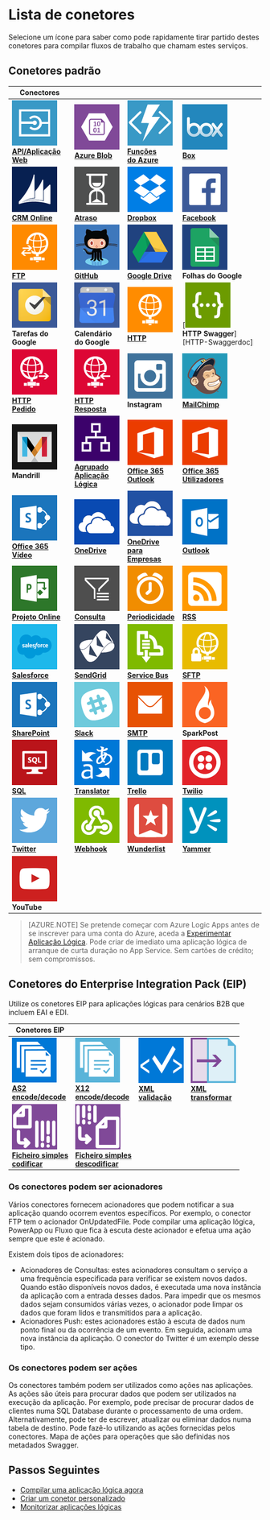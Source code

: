 <properties
    pageTitle="Lista de conetores geridos pela Microsoft para utilização em aplicações lógicas do Microsoft Azure | Serviço de Aplicações do Microsoft Azure | Microsoft Azure"
    description="Obtenha uma lista completa dos conectores geridos pela Microsoft que pode utilizar para criar Logic Apps no App Service do Azure"
    services="logic-apps"
    documentationCenter=""
    authors="MSFTMAN"
    manager="erikre"
    editor=""
    tags="connectors"/>

<tags
    ms.service="logic-apps"
    ms.workload="integration"
    ms.tgt_pltfrm="na"
    ms.devlang="na"
    ms.topic="get-started-article"
    ms.date="07/15/2016"
    ms.author="deonhe"/>

# Lista de conetores

Selecione um ícone para saber como pode rapidamente tirar partido destes conetores para compilar fluxos de trabalho que chamam estes serviços.

## Conetores padrão

|Conectores||||
|-----------|-----------|-----------|-----------|
|[![Ícone da API][API/Web-Appicon]<br/>**API/Aplicação Web**][API/Web-Appdoc]|[![Ícone da API][Azure-Blobicon]<br/>**Azure Blob**][Azure-Blobdoc]|[![Ícone da API][Azure~Functionsicon]<br/>**Funções<br/>do Azure**][Azure~Functionsdoc]|[![Ícone da API][Boxicon]<br/>**Box**][Boxdoc]|
|[![Ícone da API][CRM-Onlineicon]<br/>**CRM Online**][CRM-Onlinedoc]|[![Ícone da API][Delayicon]<br/>**Atraso**][Delaydoc]|[![Ícone da API][Dropboxicon]<br/>**Dropbox**][Dropboxdoc]|[![Ícone da API][Facebookicon]<br/>**Facebook**][Facebookdoc]|
|[![Ícone da API][FTPicon]<br/>**FTP**][FTPdoc]|[![Ícone da API][GitHubicon]<br/>**GitHub**][GitHubdoc]|[![Ícone da API][Google-Driveicon]<br/>**Google Drive**][Google-Drivedoc]|![Ícone de API][Google-Sheetsicon]<br/>**Folhas do Google**|
|![Ícone de API][Google-Tasksicon]<br/>**Tarefas do Google**|![Ícone de API][Google~Calendaricon]<br/>**Calendário<br/>do Google**|[![Ícone da API][HTTPicon]<br/>**HTTP**][HTTPdoc]|[![Ícone da API][HTTP-Swaggericon]<br/>**HTTP Swagger**][HTTP-Swaggerdoc]|
|[![Ícone da API][HTTP~Requesticon]<br/>**HTTP<br/>Pedido**][HTTP~Requestdoc]|[![Ícone da API][HTTP~Responseicon]<br/>**HTTP<br/>Resposta**][HTTP~Responsedoc]|![Ícone de API][Instagramicon]<br/>**Instagram**|[![Ícone da API][MailChimpicon]<br/>**MailChimp**][MailChimpdoc]|
|![Ícone de API][Mandrillicon]<br/>**Mandrill**|[![Ícone da API][Nested~Logic-Appicon]<br/>**Agrupado<br/>Aplicação Lógica**][Nested~Logic-Appdoc]|[![Ícone da API][Office-365~Outlookicon]<br/>**Office 365<br/>Outlook**][Office-365~Outlookdoc]|[![Ícone da API][Office-365~Usersicon]<br/>**Office 365<br/>Utilizadores**][Office-365~Usersdoc]|
|[![Ícone da API][Office-365~Videoicon]<br/>**Office 365<br/>Vídeo**][Office-365~Videodoc]|[![Ícone da API][OneDriveicon]<br/>**OneDrive**][OneDrivedoc]|[![Ícone da API][OneDrive-for~Businessicon]<br/>**OneDrive para<br/>Empresas**][OneDrive-for~Businessdoc]|[![Ícone da API][Outlookicon]<br/>**Outlook**][Outlookdoc]|
|[![Ícone da API][Project-Onlineicon]<br/>**Projeto Online**][Project-Onlinedoc]|[![Ícone da API][Queryicon]<br/>**Consulta**][Querydoc]|[![Ícone da API][Recurrenceicon]<br/>**Periodicidade**][Recurrencedoc]|[![Ícone da API][RSSicon]<br/>**RSS**][RSSdoc]|
|[![Ícone da API][Salesforceicon]<br/>**Salesforce**][Salesforcedoc]|[![Ícone da API][SendGridicon]<br/>**SendGrid**][SendGriddoc]|[![Ícone da API][Service-Busicon]<br/>**Service Bus**][Service-Busdoc]|[![Ícone da API][SFTPicon]<br/>**SFTP**][SFTPdoc]|
|[![Ícone da API][SharePointicon]<br/>**SharePoint**][SharePointdoc]|[![Ícone da API][Slackicon]<br/>**Slack**][Slackdoc]|[![Ícone da API][SMTPicon]<br/>**SMTP**][SMTPdoc]|![Ícone de API][SparkPosticon]<br/>**SparkPost**|
|[![Ícone da API][SQLicon]<br/>**SQL**][SQLdoc]|[![Ícone da API][Translatoricon]<br/>**Translator**][Translatordoc]|[![Ícone da API][Trelloicon]<br/>**Trello**][Trellodoc]|[![Ícone da API][Twilioicon]<br/>**Twilio**][Twiliodoc]|
|[![Ícone da API][Twittericon]<br/>**Twitter**][Twitterdoc]|[![Ícone da API][Webhookicon]<br/>**Webhook**][Webhookdoc]|[![Ícone da API][Wunderlisticon]<br/>**Wunderlist**][Wunderlistdoc]|[![Ícone da API][Yammericon]<br/>**Yammer**][Yammerdoc]|
|![Ícone de API][YouTubeicon]<br/>**YouTube**||||

> [AZURE.NOTE] Se pretende começar com Azure Logic Apps antes de se inscrever para uma conta do Azure, aceda a [Experimentar Aplicação Lógica](https://tryappservice.azure.com/?appservice=logic). Pode criar de imediato uma aplicação lógica de arranque de curta duração no App Service. Sem cartões de crédito; sem compromissos.

## Conetores do Enterprise Integration Pack (EIP)
Utilize os conetores EIP para aplicações lógicas para cenários B2B que incluem EAI e EDI.  
 
|Conetores EIP ||||
|-----------|-----------|-----------|-----------|
|[![Ícone da API][as2icon]<br/>**AS2</br>encode/decode**][as2doc]|[![Ícone da API][x12icon]<br/>**X12</br>encode/decode**][x12Doc]|[![Ícone da API][xmlvalidateicon]<br/>**XML <br/>validação**][xmlvalidatedoc]|[![Ícone da API][xmltransformicon]<br/>**XML<br/> transformar**][xmltransformdoc]|
|[![Ícone da API][flatfileicon]<br/>**Ficheiro simples</br>codificar**][flatfiledoc]|[![Ícone da API][flatfiledecodeicon]<br/>**Ficheiro simples</br>descodificar**][flatfiledecodedoc]|||

<!-- TODO: Add Functions, App Service, and Nested Workflow Icons -->
### Os conectores podem ser acionadores
Vários conectores fornecem acionadores que podem notificar a sua aplicação quando ocorrem eventos específicos. Por exemplo, o conector FTP tem o acionador OnUpdatedFile. Pode compilar uma aplicação lógica, PowerApp ou Fluxo que fica à escuta deste acionador e efetua uma ação sempre que este é acionado.

Existem dois tipos de acionadores:  

* Acionadores de Consultas: estes acionadores consultam o serviço a uma frequência especificada para verificar se existem novos dados. Quando estão disponíveis novos dados, é executada uma nova instância da aplicação com a entrada desses dados. Para impedir que os mesmos dados sejam consumidos várias vezes, o acionador pode limpar os dados que foram lidos e transmitidos para a aplicação.
* Acionadores Push: estes acionadores estão à escuta de dados num ponto final ou da ocorrência de um evento. Em seguida, acionam uma nova instância da aplicação. O conector do Twitter é um exemplo desse tipo.

### Os conectores podem ser ações
Os conectores também podem ser utilizados como ações nas aplicações. As ações são úteis para procurar dados que podem ser utilizados na execução da aplicação. Por exemplo, pode precisar de procurar dados de clientes numa SQL Database durante o processamento de uma ordem. Alternativamente, pode ter de escrever, atualizar ou eliminar dados numa tabela de destino. Pode fazê-lo utilizando as ações fornecidas pelos conectores. Mapa de ações para operações que são definidas nos metadados Swagger.

## Passos Seguintes

- [Compilar uma aplicação lógica agora](../app-service-logic/app-service-logic-create-a-logic-app.md)  
- [Criar um conetor personalizado](../app-service-logic/app-service-logic-create-api-app.md)
- [Monitorizar aplicações lógicas](../app-service-logic/app-service-logic-monitor-your-logic-apps.md)

<!--Connectors Documentation-->
[azure-blobdoc]: ./connectors-create-api-azureblobstorage.md "Ligue-se ao blob do Azure para gerir ficheiros no contentor de blob."
[boxDoc]: ./connectors-create-api-box.md "Liga-se ao Box e pode carregar, obter, eliminar, listar tarefas de ficheiros e muito mais."
[crm-onlinedoc]: ./connectors-create-api-crmonline.md "Ligue-se ao Dynamics CRM Online e faça mais com os seus dados CRM Online."
[dropboxdoc]: ./connectors-create-api-dropbox.md "Ligue-se ao Dropbox para obter, eliminar, listar tarefas de ficheiros e muito mais."
[facebookdoc]: ./connectors-create-api-facebook.md "Ligue-se ao Facebook para publicar numa linha cronológica, obter o feed de uma página e muito mais."
[ftpdoc]: ./connectors-create-api-ftp.md "Liga-se a um servidor FTP/FTPS e realize diferentes tarefas FTP, incluindo carregar, obter, eliminar ficheiros e muito mais."
[google-drivedoc]: ./connectors-create-api-googledrive.md "Ligue-se ao GoogleDrive e interaja com os seus dados."
[translatordoc]: ./connectors-create-api-microsofttranslator.md
[office-365~outlookdoc]: ./connectors-create-api-office365-outlook.md "O Conetor do Office 365 pode enviar e receber e-mails, gerir o calendário e os contactos com a conta do Office 365."
[office-365~usersdoc]: ./connectors-create-api-office365-users.md
[office-365~videodoc]: ./connectors-create-api-office365-video.md
[onedrivedoc]: ./connectors-create-api-onedrive.md "Liga-se ao seu Microsoft OneDrive e carrega, elimina, lista ficheiros e muito mais."
[onedrive-for~businessdoc]: ./connectors-create-api-onedriveforbusiness.md "Liga-se ao seu Microsoft OneDrive empresarial e carrega, elimina, lista ficheiros e muito mais."
[outlookdoc]: ./connectors-create-api-outlook.md "Ligue-se à sua caixa de correio do Outlook e aceda ao e-mail, entre outros."
[project-onlinedoc]: ./connectors-create-api-projectonline.md "Liga-se ao Microsoft Project Online."
[rssdoc]: ./connectors-create-api-rss.md "O conector RSS permite que os utilizadores publiquem e obtenham itens do feed. Também permite que os utilizadores acionem operações quando um novo item é publicado no feed."
[salesforcedoc]: ./connectors-create-api-salesforce.md "Ligue-se à conta Salesforce e gira contas, responsáveis, oportunidades e muito mais."
[sendgriddoc]: ./connectors-create-api-sendgrid.md "Liga-se ao Microsoft Project Online."
[service-busdoc]: ./connectors-create-api-servicebus.md "Pode enviar mensagens de Filas e Tópicos de Service Bus e receber mensagens de Filas e Subscrições de Service Bus."
[sharepointdoc]: ./connectors-create-api-sharepointonline.md "Liga-se ao SharePoint Online para gerir documentos e listar itens."
[slackdoc]: ./connectors-create-api-slack.md "Ligue-se ao Slack e publique mensagens nos canais Slack."
[sftpdoc]: ./connectors-create-api-sftp.md "Ligue-se ao SFTP para carregar, obter, eliminar ficheiros e muito mais."
[githubdoc]: ./connectors-create-api-github.md "Liga-se ao GitHub para controlar problemas."
[mailchimpdoc]: ./connectors-create-api-mailchimp.md "Enviar melhor e-mail."
[smtpdoc]: ./connectors-create-api-smtp.md "Liga-se a um servidor SMTP e pode enviar e-mails com anexos."
[sqldoc]: ./connectors-create-api-sqlazure.md "Liga-se à SQL Database do Azure. Pode criar, atualizar, obter e eliminar entradas numa tabela da SQL Database."
[trellodoc]: ./connectors-create-api-trello.md "O Trello é a forma gratuita, flexível e visual de organizar qualquer coisa com qualquer pessoa."
[twiliodoc]: ./connectors-create-api-twilio.md "Liga-se ao Twilio e pode enviar e receber mensagens, obter números disponíveis, gerir números de telefone recebidos, entre outros."
[twitterdoc]: ./connectors-create-api-twitter.md "Liga-se ao Twitter e obtém linhas cronológicas, publica tweets, entre outros."
[wunderlistdoc]: ./connectors-create-api-wunderlist.md "Mantém a sua vida sincronizada."
[yammerdoc]: ./connectors-create-api-yammer.md "Liga-se ao Yammer para publicar mensagens e receber novas mensagens."
[as2doc]: ../app-service-logic/app-service-logic-enterprise-integration-as2.md "Saiba mais sobre a integração empresarial com o AS2."
[x12doc]: ../app-service-logic/app-service-logic-enterprise-integration-x12.md "Saiba mais sobre a integração empresarial com o X12"
[flatfiledoc]: ../app-service-logic/app-service-logic-enterprise-integration-flatfile.md "Saiba mais sobre a integração empresarial com ficheiros simples."
[flatfiledecodedoc]: ../app-service-logic/app-service-logic-enterprise-integration-flatfile.md/#how-to-create-the-flat-file-decoding-connector "Saiba mais sobre a integração empresarial com ficheiros simples."
[xmlvalidatedoc]: ../app-service-logic/app-service-logic-enterprise-integration-xml.md "Saiba mais sobre a integração empresarial com validação XML."
[xmltransformdoc]: ../app-service-logic/app-service-logic-enterprise-integration-transform.md "Saiba mais sobre transformações de integração empresarial."
[httpdoc]: ./connectors-native-http.md "Conetor HTTP para efetuar chamadas HTTP."
[http~requestdoc]: ./connectors-native-reqres.md "Ações de pedido e resposta."
[http~responsedoc]: ./connectors-native-reqres.md "Ações de pedido e resposta."
[delaydoc]: ./connectors-native-delay.md "Saiba mais sobre a ação de atraso."
[http swaggerdoc]: ./connectors-native-http-swagger.md "HTTP + Swagger Connector para efetuar chamadas HTTP."
[querydoc]: ./connectors-native-query.md "Ação de consulta para selecionar e filtrar matrizes."
[webhookdoc]: ./connectors-native-webhook.md "Acionador e ação do Webhook para aplicações lógicas."
[azure~functionsdoc]: ../app-service-logic/app-service-logic-azure-functions.md "integrar aplicações lógicas com Funções do Azure."
[api/web-appdoc]: ../app-service-logic/app-service-logic-custom-hosted-api.md "Integrar aplicações lógicas com Aplicações API do Serviço de Aplicações."
[nested~logic-appdoc]: ../app-service-logic/app-service-logic-http-endpoint.md "Integrar aplicações lógicas com um fluxo de trabalho aninhado."
[recurrencedoc]:  ./connectors-native-recurrence.md "Acionador de recorrência para aplicações lógicas."
[google-sheetsdoc]: ./connectors-create-api-googlesheet.md "Liga ao Folhas do Google e pode modificar folhas."
[google-tasksdoc]: ./connectors-create-api-googletasks.md "Liga às Tarefas do Google e pode gerir tarefas."
[google~calendardoc]: ./connectors-create-api-googlecalendar.md "Liga ao Calendário Google e pode gerir o calendário."
[instagramdoc]: ./connectors-create-api-instagram.md "Liga ao Instagram e pode acionar ou agir sobre eventos."
[mandrilldoc]: ./connectors-create-api-mandrill.md "Liga ao Mandrill e pode ser utilizado para comunicação."
[youtubedoc]: ./connectors-create-api-youtube.md "Liga ao YouTube e pode interagir com vídeos e canais."
[sparkpostdoc]: ./connectors-create-api-sparkpost.md "Liga ao SparkPost e pode ser utilizado para comunicação."

<!--Icon references-->
[Azure-Blobicon]: ./media/apis-list/azureblob.png
[Boxicon]: ./media/apis-list/box.png
[FTPicon]: ./media/apis-list/ftp.png
[GitHubicon]: ./media/apis-list/github.png
[CRM-Onlineicon]: ./media/apis-list/dynamicscrmonline.png
[Dropboxicon]: ./media/apis-list/dropbox.png
[Facebookicon]: ./media/apis-list/facebook.png
[Google-Driveicon]: ./media/apis-list/googledrive.png
[MailChimpicon]: ./media/apis-list/mailchimp.png
[Translatoricon]: ./media/apis-list/microsofttranslator.png
[Office-365~Outlookicon]: ./media/apis-list/office365.png
[Office-365~Usersicon]: ./media/apis-list/office365.png
[Office-365~Videoicon]: ./media/apis-list/sharepointonline.png
[OneDriveicon]: ./media/apis-list/onedrive.png
[OneDrive-for~Businessicon]: ./media/apis-list/onedriveforbusiness.png
[Outlookicon]: ./media/apis-list/outlook.png
[Project-Onlineicon]: ./media/apis-list/projectonline.png
[RSSicon]: ./media/apis-list/rss.png
[Salesforceicon]: ./media/apis-list/salesforce.png
[SendGridicon]: ./media/apis-list/sendgrid.png
[Service-Busicon]: ./media/apis-list/servicebus.png
[SFTPicon]: ./media/apis-list/sftp.png
[SharePointicon]: ./media/apis-list/sharepointonline.png
[Slackicon]: ./media/apis-list/slack.png
[SMTPicon]: ./media/apis-list/smtp.png
[SQLicon]: ./media/apis-list/sql.png
[Trelloicon]: ./media/apis-list/trello.png
[Twilioicon]: ./media/apis-list/twilio.png
[Twittericon]: ./media/apis-list/twitter.png
[Wunderlisticon]: ./media/apis-list/wunderlist.png
[Yammericon]: ./media/apis-list/yammer.png
[Google~Calendaricon]: ./media/apis-list/googlecalendar.png
[Google-Tasksicon]: ./media/apis-list/googletasks.png
[Google-Sheetsicon]: ./media/apis-list/googlesheet.png
[Mandrillicon]: ./media/apis-list/mandrill.png
[SparkPosticon]: ./media/apis-list/sparkpost.png
[Instagramicon]: ./media/apis-list/instagram.png
[YouTubeicon]: ./media/apis-list/youtube.png
[HTTPicon]: ./media/apis-list/http.png
[HTTP~Requesticon]: ./media/apis-list/request.png
[HTTP~Responseicon]: ./media/apis-list/response.png
[Delayicon]: ./media/apis-list/delay.png
[HTTP-Swaggericon]: ./media/apis-list/http_swagger.png
[Queryicon]: ./media/apis-list/query.png
[Webhookicon]: ./media/apis-list/webhook.png
[Azure~Functionsicon]: ./media/apis-list/function.png
[API/Web-Appicon]: ./media/apis-list/api.png
[Nested~Logic-Appicon]: ./media/apis-list/workflow.png
[Recurrenceicon]: ./media/apis-list/recurrence.png

<!-- EIP Icons -->
[as2icon]: ./media/apis-list/as2new.png
[x12icon]: ./media/apis-list/x12new.png
[flatfileicon]: ./media/apis-list/flatfileencoding.png
[flatfiledecodeicon]: ./media/apis-list/flatfiledecoding.png
[xmlvalidateicon]: ./media/apis-list/xmlvalidation.png
[xmltransformicon]: ./media/apis-list/xsltransform.png


<!--HONumber=Aug16_HO1-->


